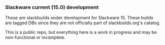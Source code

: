 ### Slackware current (15.0) development

These are slackbuilds under development for Slackware 15.  These builds are tagged DBs since they are not officially part of slackbuilds.org's catalog.

This is a public repo, but everything here is a work in progress and may be non-functional or incomplete.
